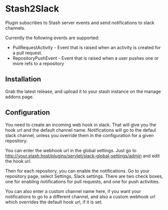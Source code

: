 # Stash2Slack

Plugin subscribes to Stash server events and send notifications to 
slack channels.

Currently the following events are supported:

* PullRequestActivity - Event that is raised when an activity is created for a pull request.
* RepositoryPushEvent - Event that is raised when a user pushes one or more refs to a repository

## Installation

Grab the latest release, and upload it to your stash instance on 
the manage addons page.

## Configuration

You need to create an incoming web hook in slack. That will give you the
hook url and the default channel name. Notifications will go to the
defaul slack channel, unless you override them in the configuration for
a given repository.

You can enter the webhook url in the global settings. Just go to
http://your.stash.host/plugins/servlet/slack-global-settings/admin and
edit the hook url.

Then for each repository, you can enable the notifications. Go to your
repository page, select Settings, Slack settings. There are two check boxes,
one for enabling notifications for pull requests, and one for push activities.

You can also enter a custom channel name here, if you want your notifications
to go to a different channel, and also a custom webhook url which overrides
the default hook url, if it is set.


